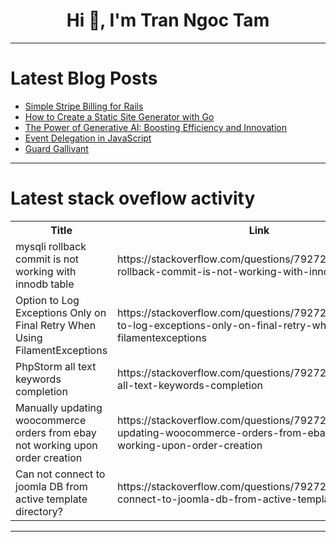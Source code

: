 <h1 align="center">Hi 👋, I'm Tran Ngoc Tam</h1>

---

# Latest Blog Posts 
<!-- BLOG-POST-LIST:START -->
- [Simple Stripe Billing for Rails](https://dev.to/railsdesigner/simple-stripe-billing-for-rails-37ci)
- [How to Create a Static Site Generator with Go](https://dev.to/envitab/how-to-create-a-static-site-generator-with-go-4jgm)
- [The Power of Generative AI: Boosting Efficiency and Innovation](https://dev.to/jesvira_dsouza_c2c39caa18/the-power-of-generative-ai-boosting-efficiency-and-innovation-33l0)
- [Event Delegation in JavaScript](https://dev.to/saqibjamil7866/event-delegation-in-javascript-nmp)
- [Guard Gallivant](https://dev.to/rmion/guard-gallivant-2pi5)
<!-- BLOG-POST-LIST:END -->

---

# Latest stack oveflow activity
<table>
  <tr><th>Title</th><th>Link</th></tr>
  <!-- STACKOVERFLOW:START --><tr><td>mysqli rollback commit is not working with innodb table</td><td>https://stackoverflow.com/questions/79272834/mysqli-rollback-commit-is-not-working-with-innodb-table</td></tr><tr><td>Option to Log Exceptions Only on Final Retry When Using FilamentExceptions</td><td>https://stackoverflow.com/questions/79272825/option-to-log-exceptions-only-on-final-retry-when-using-filamentexceptions</td></tr><tr><td>PhpStorm all text keywords completion</td><td>https://stackoverflow.com/questions/79272755/phpstorm-all-text-keywords-completion</td></tr><tr><td>Manually updating woocommerce orders from ebay not working upon order creation</td><td>https://stackoverflow.com/questions/79272688/manually-updating-woocommerce-orders-from-ebay-not-working-upon-order-creation</td></tr><tr><td>Can not connect to joomla DB from active template directory?</td><td>https://stackoverflow.com/questions/79272620/can-not-connect-to-joomla-db-from-active-template-directory</td></tr><!-- STACKOVERFLOW:END -->
</table>

---


